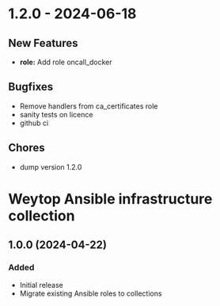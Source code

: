 # 1.2.0 - 2024-06-18

## New Features
- **role:** Add role oncall_docker

## Bugfixes
- Remove handlers from ca_certificates role
- sanity tests on licence
- github ci

## Chores
- dump version 1.2.0

<!--
SPDX-FileCopyrightText: 2024 ThysTips <contact@thystips.net>
SPDX-FileCopyrightText: 2024 Weytop
SPDX-FileContributor: ThysTips <contact@thystips.net>

SPDX-License-Identifier: GPL-3.0-or-later
-->

# Weytop Ansible infrastructure collection

## 1.0.0 (2024-04-22)

### Added

- Initial release
- Migrate existing Ansible roles to collections